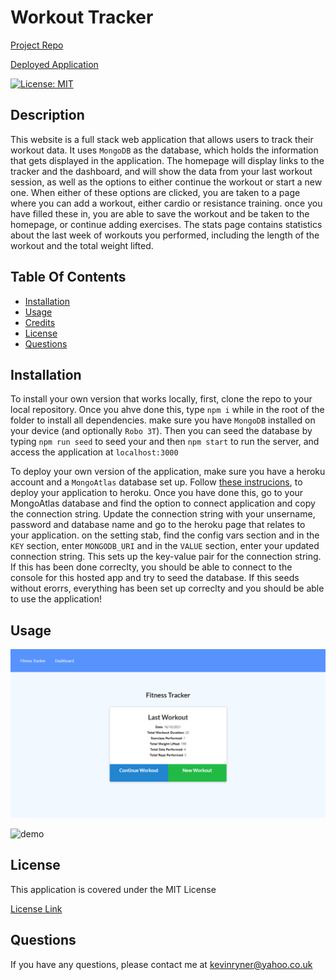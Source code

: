 # Workout Tracker 

[Project Repo](https://github.com/kevinjr1998/Workout_Tracker)

[Deployed Application](https://dry-citadel-64212.herokuapp.com)

[![License: MIT](https://img.shields.io/badge/License-MIT-yellow.svg)](https://opensource.org/licenses/MIT)

## Description

This website is a full stack web application that allows users to track their workout data. It uses `MongoDB` as the database, which holds the information that gets displayed in the application. The homepage will display links to the tracker and the dashboard, and will show the data from your last workout session, as well as the options to either continue the workout or start a new one. When either of these options are clicked, you are taken to a page where you can add a workout, either cardio or resistance training. once you have filled these in, you are able to save the workout and be taken to the homepage, or continue adding exercises. The stats page contains statistics about the last week of workouts you performed, including the length of the workout and the total weight lifted. 

## Table Of Contents

  - [Installation](#installation)
  - [Usage](#usage)
  - [Credits](#credits)
  - [License](#license)
  - [Questions](#questions)


## Installation

To install your own version that works locally, first, clone the repo to your local repository. Once you ahve done this, type `npm i` while in the root of the folder to install all dependencies. make sure you have `MongoDB` installed on your device (and optionally `Robo 3T`). Then you can seed the database by typing `npm run seed` to seed your and then `npm start` to run the server, and access the application at `localhost:3000`

To deploy your own version of the application, make sure you have a heroku account and a `MongoAtlas` database set up. Follow [these instrucions](https://devcenter.heroku.com/articles/git), to deploy your application to heroku. Once you have done this, go to your MongoAtlas database and find the option to connect application and copy the connection string. Update the connection string with your unsername, password and database name and go to the heroku page that relates to your application. on the setting stab, find the config vars section and in the `KEY` section, enter `MONGODB_URI` and in the `VALUE` section, enter your updated connection string. This sets up the key-value pair for the connection string. If this has been done correclty, you should be able to connect to the console for this hosted app and try to seed the database. If this seeds without erorrs, everything has been set up correclty and you should be able to use the application!

## Usage
![screenshot](./assets/homepage.png)

![demo](./assets/Fitness_Tracker.gif)


## License

This application is covered under the MIT License 

[License Link](https://opensource.org/licenses/MIT)

## Questions

If you have any questions, please contact me at kevinryner@yahoo.co.uk